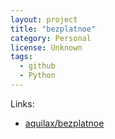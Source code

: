 ```yaml
---
layout: project
title: "bezplatnoe"
category: Personal
license: Unknown
tags:
  - github
  - Python
---
```




Links:


* [aquilax/bezplatnoe](https://github.com/aquilax/bezplatnoe)
